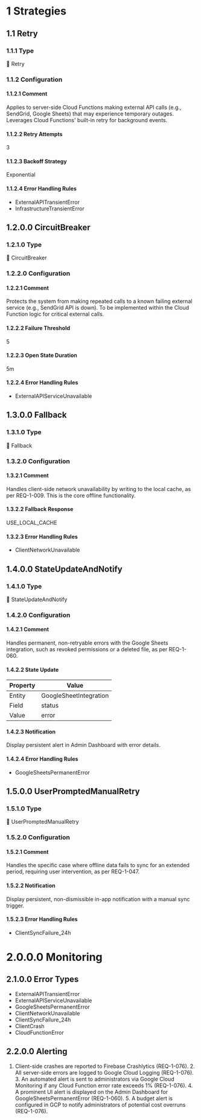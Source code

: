 # 1 Strategies

## 1.1 Retry

### 1.1.1 Type

🔹 Retry

### 1.1.2 Configuration

#### 1.1.2.1 Comment

Applies to server-side Cloud Functions making external API calls (e.g., SendGrid, Google Sheets) that may experience temporary outages. Leverages Cloud Functions' built-in retry for background events.

#### 1.1.2.2 Retry Attempts

3

#### 1.1.2.3 Backoff Strategy

Exponential

#### 1.1.2.4 Error Handling Rules

- ExternalAPITransientError
- InfrastructureTransientError

## 1.2.0.0 CircuitBreaker

### 1.2.1.0 Type

🔹 CircuitBreaker

### 1.2.2.0 Configuration

#### 1.2.2.1 Comment

Protects the system from making repeated calls to a known failing external service (e.g., SendGrid API is down). To be implemented within the Cloud Function logic for critical external calls.

#### 1.2.2.2 Failure Threshold

5

#### 1.2.2.3 Open State Duration

5m

#### 1.2.2.4 Error Handling Rules

- ExternalAPIServiceUnavailable

## 1.3.0.0 Fallback

### 1.3.1.0 Type

🔹 Fallback

### 1.3.2.0 Configuration

#### 1.3.2.1 Comment

Handles client-side network unavailability by writing to the local cache, as per REQ-1-009. This is the core offline functionality.

#### 1.3.2.2 Fallback Response

USE_LOCAL_CACHE

#### 1.3.2.3 Error Handling Rules

- ClientNetworkUnavailable

## 1.4.0.0 StateUpdateAndNotify

### 1.4.1.0 Type

🔹 StateUpdateAndNotify

### 1.4.2.0 Configuration

#### 1.4.2.1 Comment

Handles permanent, non-retryable errors with the Google Sheets integration, such as revoked permissions or a deleted file, as per REQ-1-060.

#### 1.4.2.2 State Update

| Property | Value |
|----------|-------|
| Entity | GoogleSheetIntegration |
| Field | status |
| Value | error |

#### 1.4.2.3 Notification

Display persistent alert in Admin Dashboard with error details.

#### 1.4.2.4 Error Handling Rules

- GoogleSheetsPermanentError

## 1.5.0.0 UserPromptedManualRetry

### 1.5.1.0 Type

🔹 UserPromptedManualRetry

### 1.5.2.0 Configuration

#### 1.5.2.1 Comment

Handles the specific case where offline data fails to sync for an extended period, requiring user intervention, as per REQ-1-047.

#### 1.5.2.2 Notification

Display persistent, non-dismissible in-app notification with a manual sync trigger.

#### 1.5.2.3 Error Handling Rules

- ClientSyncFailure_24h

# 2.0.0.0 Monitoring

## 2.1.0.0 Error Types

- ExternalAPITransientError
- ExternalAPIServiceUnavailable
- GoogleSheetsPermanentError
- ClientNetworkUnavailable
- ClientSyncFailure_24h
- ClientCrash
- CloudFunctionError

## 2.2.0.0 Alerting

1. Client-side crashes are reported to Firebase Crashlytics (REQ-1-076). 2. All server-side errors are logged to Google Cloud Logging (REQ-1-076). 3. An automated alert is sent to administrators via Google Cloud Monitoring if any Cloud Function error rate exceeds 1% (REQ-1-076). 4. A prominent UI alert is displayed on the Admin Dashboard for GoogleSheetsPermanentError (REQ-1-060). 5. A budget alert is configured in GCP to notify administrators of potential cost overruns (REQ-1-076).

